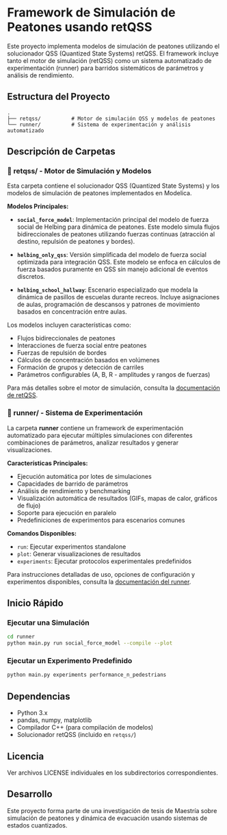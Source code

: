 # Framework de Simulación de Peatones usando retQSS

Este proyecto implementa modelos de simulación de peatones utilizando el solucionador QSS (Quantized State Systems) retQSS. El framework incluye tanto el motor de simulación (retQSS) como un sistema automatizado de experimentación (runner) para barridos sistemáticos de parámetros y análisis de rendimiento.

## Estructura del Proyecto

```
.
├── retqss/          # Motor de simulación QSS y modelos de peatones
└── runner/          # Sistema de experimentación y análisis automatizado
```

## Descripción de Carpetas

### 📁 retqss/ - Motor de Simulación y Modelos

Esta carpeta contiene el solucionador QSS (Quantized State Systems) y los modelos de simulación de peatones implementados en Modelica.

**Modelos Principales:**

- **`social_force_model`**: Implementación principal del modelo de fuerza social de Helbing para dinámica de peatones. Este modelo simula flujos bidireccionales de peatones utilizando fuerzas continuas (atracción al destino, repulsión de peatones y bordes).

- **`helbing_only_qss`**: Versión simplificada del modelo de fuerza social optimizada para integración QSS. Este modelo se enfoca en cálculos de fuerza basados puramente en QSS sin manejo adicional de eventos discretos.

- **`helbing_school_hallway`**: Escenario especializado que modela la dinámica de pasillos de escuelas durante recreos. Incluye asignaciones de aulas, programación de descansos y patrones de movimiento basados en concentración entre aulas.

Los modelos incluyen características como:
- Flujos bidireccionales de peatones
- Interacciones de fuerza social entre peatones
- Fuerzas de repulsión de bordes
- Cálculos de concentración basados en volúmenes
- Formación de grupos y detección de carriles
- Parámetros configurables (A, B, R - amplitudes y rangos de fuerzas)

Para más detalles sobre el motor de simulación, consulta la [documentación de retQSS](./retqss/README.md).

### 📁 runner/ - Sistema de Experimentación

La carpeta **runner** contiene un framework de experimentación automatizado para ejecutar múltiples simulaciones con diferentes combinaciones de parámetros, analizar resultados y generar visualizaciones.

**Características Principales:**
- Ejecución automática por lotes de simulaciones
- Capacidades de barrido de parámetros
- Análisis de rendimiento y benchmarking
- Visualización automática de resultados (GIFs, mapas de calor, gráficos de flujo)
- Soporte para ejecución en paralelo
- Predefiniciones de experimentos para escenarios comunes

**Comandos Disponibles:**
- `run`: Ejecutar experimentos standalone
- `plot`: Generar visualizaciones de resultados
- `experiments`: Ejecutar protocolos experimentales predefinidos

Para instrucciones detalladas de uso, opciones de configuración y experimentos disponibles, consulta la [documentación del runner](./runner/README.md).

## Inicio Rápido

### Ejecutar una Simulación

```bash
cd runner
python main.py run social_force_model --compile --plot
```

### Ejecutar un Experimento Predefinido

```bash
python main.py experiments performance_n_pedestrians
```

## Dependencias

- Python 3.x
- pandas, numpy, matplotlib
- Compilador C++ (para compilación de modelos)
- Solucionador retQSS (incluido en `retqss/`)

## Licencia

Ver archivos LICENSE individuales en los subdirectorios correspondientes.

## Desarrollo

Este proyecto forma parte de una investigación de tesis de Maestría sobre simulación de peatones y dinámica de evacuación usando sistemas de estados cuantizados.

